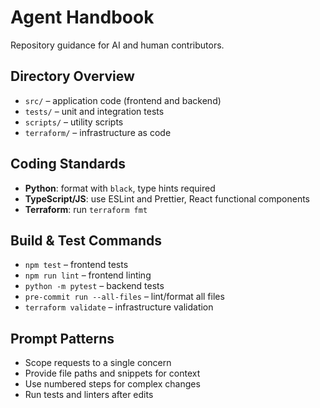 # Agent Handbook

Repository guidance for AI and human contributors.

## Directory Overview
- `src/` – application code (frontend and backend)
- `tests/` – unit and integration tests
- `scripts/` – utility scripts
- `terraform/` – infrastructure as code

## Coding Standards
- **Python**: format with `black`, type hints required
- **TypeScript/JS**: use ESLint and Prettier, React functional components
- **Terraform**: run `terraform fmt`

## Build & Test Commands
- `npm test` – frontend tests
- `npm run lint` – frontend linting
- `python -m pytest` – backend tests
- `pre-commit run --all-files` – lint/format all files
- `terraform validate` – infrastructure validation

## Prompt Patterns
- Scope requests to a single concern
- Provide file paths and snippets for context
- Use numbered steps for complex changes
- Run tests and linters after edits
